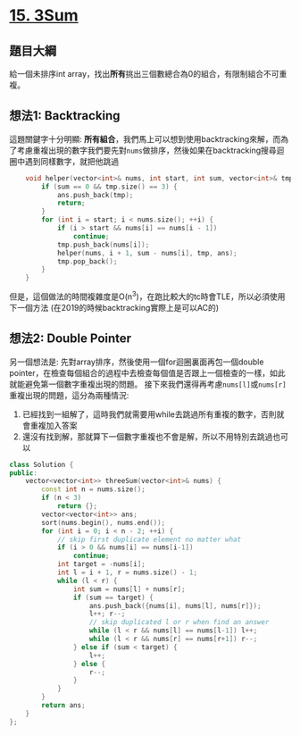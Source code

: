# [15. 3Sum](https://leetcode.com/problems/3sum/)

## 題目大綱
給一個未排序int array，找出**所有**挑出三個數總合為0的組合，有限制組合不可重複。

## 想法1: Backtracking
這題關鍵字十分明顯: **所有組合**，我們馬上可以想到使用backtracking來解，而為了考慮重複出現的數字我們要先對`nums`做排序，然後如果在backtracking搜尋迴圈中遇到同樣數字，就把他跳過
```cpp
    void helper(vector<int>& nums, int start, int sum, vector<int>& tmp, vector<vector<int>>& ans) {
        if (sum == 0 && tmp.size() == 3) {
            ans.push_back(tmp);
            return;
        }
        for (int i = start; i < nums.size(); ++i) {
            if (i > start && nums[i] == nums[i - 1])
                continue;
            tmp.push_back(nums[i]);
            helper(nums, i + 1, sum - nums[i], tmp, ans);
            tmp.pop_back();
        }
    }
```
但是，這個做法的時間複雜度是O(n<sup>3</sup>)，在跑比較大的tc時會TLE，所以必須使用下一個方法
(在2019的時候backtracking實際上是可以AC的)

## 想法2: Double Pointer
另一個想法是: 先對array排序，然後使用一個for迴圈裏面再包一個double pointer，在檢查每個組合的過程中去檢查每個值是否跟上一個檢查的一樣，如此就能避免第一個數字重複出現的問題。
接下來我們還得再考慮`nums[l]`或`nums[r]`重複出現的問題，這分為兩種情況:
1. 已經找到一組解了，這時我們就需要用while去跳過所有重複的數字，否則就會重複加入答案
2. 還沒有找到解，那就算下一個數字重複也不會是解，所以不用特別去跳過也可以

```cpp
class Solution {
public:
    vector<vector<int>> threeSum(vector<int>& nums) {
        const int n = nums.size();
        if (n < 3)
            return {};
        vector<vector<int>> ans;
        sort(nums.begin(), nums.end());
        for (int i = 0; i < n - 2; ++i) {
            // skip first duplicate element no matter what
            if (i > 0 && nums[i] == nums[i-1])
                continue;
            int target = -nums[i];
            int l = i + 1, r = nums.size() - 1;
            while (l < r) {
                int sum = nums[l] + nums[r];
                if (sum == target) {
                    ans.push_back({nums[i], nums[l], nums[r]});
                    l++; r--;
                    // skip duplicated l or r when find an answer
                    while (l < r && nums[l] == nums[l-1]) l++;
                    while (l < r && nums[r] == nums[r+1]) r--;
                } else if (sum < target) {
                    l++;
                } else {
                    r--;
                }
            }
        }
        return ans;
    }
};
```